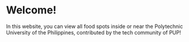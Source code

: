 # Welcome!


In this website, you can view all food spots inside or near the Polytechnic University of the Philippines, contributed by the tech community of PUP!

<TagList />